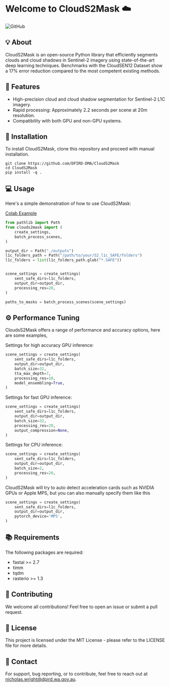 # Welcome to CloudS2Mask ☁️

![GitHub](https://img.shields.io/badge/License-MIT-green)

## 💡 About  
CloudS2Mask is an open-source Python library that efficiently segments clouds and cloud shadows in Sentinel-2 imagery using state-of-the-art deep learning techniques. Benchmarks with the CloudSEN12 Dataset show a 17% error reduction compared to the most competent existing methods.

## 🎯 Features  
* High-precision cloud and cloud shadow segmentation for Sentinel-2 L1C imagery.
* Rapid processing: Approximately 2.2 seconds per scene at 20m resolution.
* Compatibility with both GPU and non-GPU systems.

## 🚀 Installation  
To install CloudS2Mask, clone this repository and proceed with manual installation.
```console
git clone https://github.com/DPIRD-DMA/CloudS2Mask
cd CloudS2Mask
pip install -q .
```

## 💻 Usage  
Here's a simple demonstration of how to use CloudS2Mask:

[Colab Example](https://colab.research.google.com/drive/1waADTsAFfQojAQcKS4oraptkkL9L2Oyh?usp=sharing)


```python
from pathlib import Path
from clouds2mask import (
    create_settings,
    batch_process_scenes,
)

output_dir = Path("./outputs")
l1c_folders_path = Path("/path/to/your/S2_l1c_SAFE/folders")
l1c_folders = list(l1c_folders_path.glob("*.SAFE"))


scene_settings = create_settings(
    sent_safe_dirs=l1c_folders,
    output_dir=output_dir,
    processing_res=20,
)

paths_to_masks = batch_process_scenes(scene_settings)
```
## ⚙️ Performance Tuning
CloudsS2Mask offers a range of performance and accuracy options, here are some examples,

Settings for high accuracy GPU inference:

```python
scene_settings = create_settings(
    sent_safe_dirs=l1c_folders,
    output_dir=output_dir,
    batch_size=32,
    tta_max_depth=7,
    processing_res=10,
    model_ensembling=True,
)
```
Settings for fast GPU inference:
```python
scene_settings = create_settings(
    sent_safe_dirs=l1c_folders,
    output_dir=output_dir,
    batch_size=32,
    processing_res=20,
    output_compression=None,
)
```
Settings for CPU inference:
```python
scene_settings = create_settings(
    sent_safe_dirs=l1c_folders,
    output_dir=output_dir,
    batch_size=2,
    processing_res=20,
)
```
CloudS2Mask will try to auto detect acceleration cards such as NVIDIA GPUs or Apple MPS, but you can also manually specify them like this
```python
scene_settings = create_settings(
    sent_safe_dirs=l1c_folders,
    output_dir=output_dir,
    pytorch_device='MPS',
)
```
## 📚 Requirements  
The following packages are required:

* fastai >= 2.7 
* timm
* tqdm
* rasterio >= 1.3

## 👏 Contributing  
We welcome all contributions! Feel free to open an issue or submit a pull request.

## 📄 License  
This project is licensed under the MIT License - please refer to the LICENSE file for more details.

## 📝 Contact  
For support, bug reporting, or to contribute, feel free to reach out at nicholas.wright@dpird.wa.gov.au.